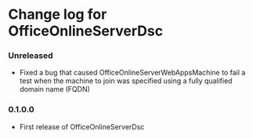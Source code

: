 # Change log for OfficeOnlineServerDsc

### Unreleased

 * Fixed a bug that caused OfficeOnlineServerWebAppsMachine to fail a test when the machine to join 
 was specified using a fully qualified domain name (FQDN)

### 0.1.0.0

 * First release of OfficeOnlineServerDsc
